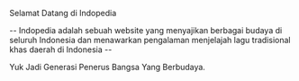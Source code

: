 Selamat Datang di Indopedia

-- Indopedia adalah sebuah website yang menyajikan berbagai budaya di seluruh Indonesia dan menawarkan pengalaman menjelajah lagu tradisional khas daerah di Indonesia --

Yuk Jadi Generasi Penerus Bangsa Yang Berbudaya.